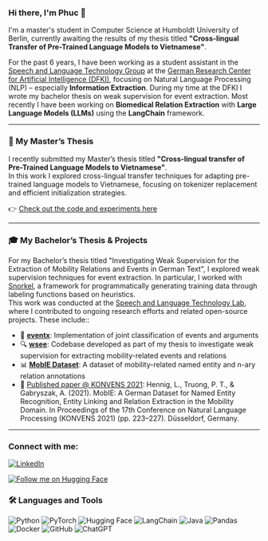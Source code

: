 ### Hi there, I'm Phuc 👋

I'm a master's student in Computer Science at Humboldt University of Berlin, currently awaiting the results of my thesis titled **"Cross-lingual Transfer of Pre-Trained Language Models to Vietnamese"**.

For the past 6 years, I have been working as a student assistant in the [Speech and Language Technology Group](https://github.com/DFKI-NLP) at the [German Research Center for Artificial Intelligence (DFKI)](https://dfki.de/web), focusing on Natural Language Processing (NLP) – especially **Information Extraction**. During my time at the DFKI I wrote my bachelor thesis on weak supervision for event extraction. Most recently I have been working on **Biomedical Relation Extraction** with **Large Language Models (LLMs)** using the **LangChain** framework.

---

### 📘 My Master’s Thesis

I recently submitted my Master’s thesis titled **"Cross-lingual transfer of Pre-Trained Language Models to Vietnamese"**.  
In this work I explored cross-lingual transfer techniques for adapting pre-trained language models to Vietnamese, focusing on tokenizer replacement and efficient initialization strategies.  

👉 [Check out the code and experiments here](https://github.com/phucdev/lm_transfer)

---

### 🎓 My Bachelor’s Thesis & Projects

For my Bachelor’s thesis titled "Investigating Weak Supervision for the Extraction of Mobility Relations and Events in German Text", 
I explored weak supervision techniques for event extraction. In particular, I worked with [Snorkel](https://github.com/snorkel-team/snorkel), a framework for programmatically generating training data through labeling functions based on heuristics.  
This work was conducted at the [Speech and Language Technology Lab](https://github.com/DFKI-NLP), where I contributed to ongoing research efforts and related open-source projects. These include::

- 🔧 [**eventx**](https://github.com/DFKI-NLP/eventx): Implementation of joint classification of events and arguments  
- 🔍 [**wsee**](https://github.com/DFKI-NLP/wsee): Codebase developed as part of my thesis to investigate weak supervision for extracting mobility-related events and relations  
- 📊 [**MobIE Dataset**](https://github.com/DFKI-NLP/MobIE): A dataset of mobility-related named entity and n-ary relation annotations  
- 📄 [Published paper @ KONVENS 2021](https://aclanthology.org/2021.konvens-1.22/): Hennig, L., Truong, P. T., & Gabryszak, A. (2021). MobIE: A German Dataset for Named Entity Recognition, Entity Linking and Relation Extraction in the Mobility Domain. In Proceedings of the 17th Conference on Natural Language Processing (KONVENS 2021) (pp. 223–227). Düsseldorf, Germany.

---

### Connect with me:

<!--
[<img align="left" alt="phucdev.com" width="22px" src="https://raw.githubusercontent.com/iconic/open-iconic/master/svg/globe.svg" />][website]
[<img align="left" alt="codeSTACKr | Twitter" width="22px" src="https://cdn.jsdelivr.net/npm/simple-icons@v3/icons/twitter.svg" />][twitter]
-->
[![LinkedIn](https://img.shields.io/badge/LinkedIn-0077B5.svg?style=for-the-badge&logo=linkedin&logoColor=white)](https://www.linkedin.com/in/phuc-tran-truong-589602103)

<a href="https://huggingface.co/phucdev">
  <picture>
    <source media="(prefers-color-scheme: dark)" srcset="https://huggingface.co/datasets/huggingface/badges/resolve/main/follow-me-on-HF-md-dark.svg">
    <img alt="Follow me on Hugging Face" src="https://huggingface.co/datasets/huggingface/badges/resolve/main/follow-me-on-HF-md.svg">
  </picture>
</a>

<br />

### 🛠 Languages and Tools

![Python](https://img.shields.io/badge/python-3670A0?style=for-the-badge&logo=python&logoColor=ffdd54)
![PyTorch](https://img.shields.io/badge/PyTorch-%23EE4C2C.svg?style=for-the-badge&logo=PyTorch&logoColor=white)
![Hugging Face](https://img.shields.io/badge/hugging%20face-FFAC04?logo=huggingface&logoColor=black&style=for-the-badge)
![LangChain](https://img.shields.io/badge/langchain-1c3c3c.svg?style=for-the-badge&logo=langchain&logoColor=white)
![Java](https://img.shields.io/badge/java-%23ED8B00.svg?style=for-the-badge&logo=openjdk&logoColor=white)
![Pandas](https://img.shields.io/badge/pandas-%23150458.svg?style=for-the-badge&logo=pandas&logoColor=white)
![Docker](https://img.shields.io/badge/docker-%230db7ed.svg?style=for-the-badge&logo=docker&logoColor=white)
![GitHub](https://img.shields.io/badge/github-%23121011.svg?style=for-the-badge&logo=github&logoColor=white)
![ChatGPT](https://img.shields.io/badge/chatGPT-74aa9c?style=for-the-badge&logo=openai&logoColor=white)

<br />
<br />

<!-- 
<img align="left" alt="phucdev's Github Stats" src="https://github-readme-stats.vercel.app/api?username=phucdev&show_icons=true&hide_border=true" />
-->
